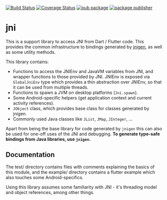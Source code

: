 [![Build Status](https://github.com/dart-lang/native/actions/workflows/jnigen.yaml/badge.svg)](https://github.com/dart-lang/native/actions/workflows/jnigen.yaml)
[![Coverage Status](https://coveralls.io/repos/github/dart-lang/native/badge.svg?branch=main)](https://coveralls.io/github/dart-lang/native?branch=main)
[![pub package](https://img.shields.io/pub/v/jni.svg)](https://pub.dev/packages/jni)
[![package publisher](https://img.shields.io/pub/publisher/jni.svg)](https://pub.dev/packages/jni/publisher)

# jni

This is a support library to access JNI from Dart / Flutter code. This provides the common infrastructure to bindings generated by [jnigen](https://pub.dev/packages/jnigen), as well as some utility methods.

This library contains:

* Functions to access the JNIEnv and JavaVM variables from JNI, and wrapper functions to those provided by JNI. JNIEnv is exposed via `GlobalJniEnv` type which provides a thin abstraction over JNIEnv, so that it can be used from multiple threads.
* Functions to spawn a JVM on desktop platforms (`Jni.spawn`).
* Some Android-specific helpers (get application context and current activity references).
* `JObject` class, which provides base class for classes generated by jnigen.
* Commonly used Java classes like `JList`, `JMap`, `JInteger`, ...

Apart from being the base library for code generated by `jnigen` this can also be used for one-off uses of the JNI and debugging. __To generate type-safe bindings from Java libraries, use `jnigen`.__

## Documentation
The test/ directory contains files with comments explaining the basics of this module, and the example/ directory contains a flutter example which also touches some Android-specifics.

Using this library assumes some familiarity with JNI - it's threading model and object references, among other things.

